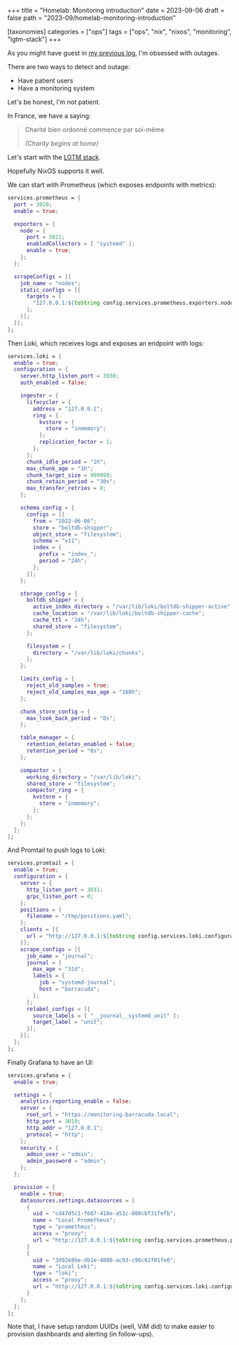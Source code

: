 +++
title = "Homelab: Monitoring introduction"
date = 2023-09-06
draft = false
path = "2023-09/homelab-monitoring-introduction"

[taxonomies]
categories = ["ops"]
tags = ["ops", "nix", "nixos", "monitoring", "lgtm-stack"]
+++

As you might have guest in [my previous log](@/blog/2023-08-02_dependencies-management.md),
I'm obsessed with outages.

There are two ways to detect and outage:

* Have patient users
* Have a monitoring system

Let's be honest, I'm not patient.

In France, we have a saying:

> Charité bien ordonné commence par soi-même
> 
> _(Charity begins at home)_

Let's start with the [LGTM stack](https://grafana.com/oss/).

Hopefully NixOS supports it well.

We can start with Prometheus (which exposes endpoints with metrics):

```nix
services.prometheus = {
  port = 3020;
  enable = true;

  exporters = {
    node = {
      port = 3021;
      enabledCollectors = [ "systemd" ];
      enable = true;
    };
  };

  scrapeConfigs = [{
    job_name = "nodes";
    static_configs = [{
      targets = [
        "127.0.0.1:${toString config.services.prometheus.exporters.node.port}"
      ];
    }];
  }];
};
```

Then Loki, which receives logs and exposes an endpoint with logs:

```nix
services.loki = {
  enable = true;
  configuration = {
    server.http_listen_port = 3030;
    auth_enabled = false;

    ingester = {
      lifecycler = {
        address = "127.0.0.1";
        ring = {
          kvstore = {
            store = "inmemory";
          };
          replication_factor = 1;
        };
      };
      chunk_idle_period = "1h";
      max_chunk_age = "1h";
      chunk_target_size = 999999;
      chunk_retain_period = "30s";
      max_transfer_retries = 0;
    };

    schema_config = {
      configs = [{
        from = "2022-06-06";
        store = "boltdb-shipper";
        object_store = "filesystem";
        schema = "v11";
        index = {
          prefix = "index_";
          period = "24h";
        };
      }];
    };

    storage_config = {
      boltdb_shipper = {
        active_index_directory = "/var/lib/loki/boltdb-shipper-active";
        cache_location = "/var/lib/loki/boltdb-shipper-cache";
        cache_ttl = "24h";
        shared_store = "filesystem";
      };

      filesystem = {
        directory = "/var/lib/loki/chunks";
      };
    };

    limits_config = {
      reject_old_samples = true;
      reject_old_samples_max_age = "168h";
    };

    chunk_store_config = {
      max_look_back_period = "0s";
    };

    table_manager = {
      retention_deletes_enabled = false;
      retention_period = "0s";
    };

    compactor = {
      working_directory = "/var/lib/loki";
      shared_store = "filesystem";
      compactor_ring = {
        kvstore = {
          store = "inmemory";
        };
      };
    };
  };
};
```

And Promtail to push logs to Loki:

```nix
services.promtail = {
  enable = true;
  configuration = {
    server = {
      http_listen_port = 3031;
      grpc_listen_port = 0;
    };
    positions = {
      filename = "/tmp/positions.yaml";
    };
    clients = [{
      url = "http://127.0.0.1:${toString config.services.loki.configuration.server.http_listen_port}/loki/api/v1/push";
    }];
    scrape_configs = [{
      job_name = "journal";
      journal = {
        max_age = "31d";
        labels = {
          job = "systemd-journal";
          host = "barracuda";
        };
      };
      relabel_configs = [{
        source_labels = [ "__journal__systemd_unit" ];
        target_label = "unit";
      }];
    }];
  };
};
```

Finally Grafana to have an UI:

```nix
services.grafana = {
  enable = true;

  settings = {
    analytics.reporting_enable = false;
    server = {
      root_url = "https://monitoring.barracuda.local";
      http_port = 3010;
      http_addr = "127.0.0.1";
      protocol = "http";
    };
    security = {
      admin_user = "admin";
      admin_password = "admin";
    };
  };

  provision = {
    enable = true;
    datasources.settings.datasources = [
      {
        uid = "cd47d5c1-f607-418e-a51c-080cbf31fefb";
        name = "Local Prometheus";
        type = "prometheus";
        access = "proxy";
        url = "http://127.0.0.1:${toString config.services.prometheus.port}";
      }
      {
        uid = "3d92e8be-db1e-4808-ac93-c96c61f01fe0";
        name = "Local Loki";
        type = "loki";
        access = "proxy";
        url = "http://127.0.0.1:${toString config.services.loki.configuration.server.http_listen_port}";
      }
    ];
  };
};
```

Note that, I have setup random UUIDs (well, ViM did) to make easier
to provision dashboards and alerting (in follow-ups).
